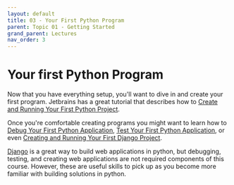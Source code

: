 ```yaml
---
layout: default
title: 03 - Your First Python Program
parent: Topic 01 - Getting Started
grand_parent: Lectures
nav_order: 3
---
```

# Your first Python Program

Now that you have everything setup, you'll want to dive in and create your first program. Jetbrains has a great tutorial that describes how to [Create and Running Your First Python Project](https://www.jetbrains.com/help/pycharm/creating-and-running-your-first-python-project.html#Creating_and_Running_Your_First_language_Project.xml).

Once you're comfortable creating programs you might want to learn how to [Debug Your First Python Application](https://www.jetbrains.com/help/pycharm/debugging-your-first-python-application.html#Debugging_Your_First_Python_Application.xml), [Test Your First Python Application](https://www.jetbrains.com/help/pycharm/testing-your-first-python-application.html#Testing_Your_First__language__Application.xml), or even [Creating and Running Your First Django Project](https://www.jetbrains.com/help/pycharm/creating-and-running-your-first-django-project.html).

[Django](https://www.djangoproject.com) is a great way to build web applications in python, but debugging, testing, and creating web applications are not required components of this course. However, these are useful skills to pick up as you become more familiar with building solutions in python.


```python

```
